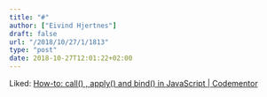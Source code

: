```yaml
---
title: "#"
author: ["Eivind Hjertnes"]
draft: false
url: "/2018/10/27/1/1813"
type: "post"
date: 2018-10-27T12:01:22+02:00
---
```


Liked:
[How-to:
call() , apply() and bind() in JavaScript | Codementor](https://www.codementor.io/niladrisekhardutta/how-to-call-apply-and-bind-in-javascript-8i1jca6jp)
